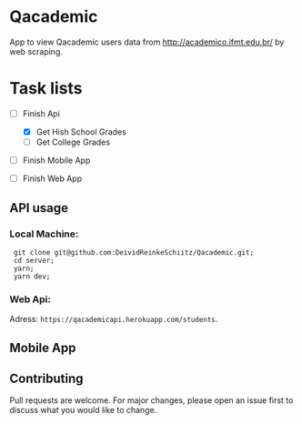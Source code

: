 # Qacademic
App to view Qacademic users data from http://academico.ifmt.edu.br/ by web scraping.

# Task lists
- [ ] Finish Api
   - [x] Get Hish School Grades
   - [ ] Get College Grades
- [ ] Finish Mobile App
- [ ] Finish Web App


## API usage
### Local Machine:
 ```  
  git clone git@github.com:DeividReinkeSchiitz/Qacademic.git;
  cd server;
  yarn;
  yarn dev;
 ```
### Web Api:  
   Adress: `https://qacademicapi.herokuapp.com/students`.<br/>
 
## Mobile App

## Contributing
Pull requests are welcome. For major changes, please open an issue first to discuss what you would like to change.

